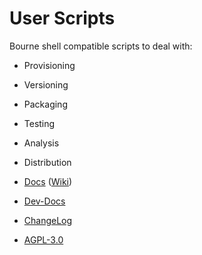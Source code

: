 # User Scripts

Bourne shell compatible scripts to deal with:

- Provisioning
- Versioning
- Packaging
- Testing
- Analysis
- Distribution

- [Docs](doc) ([Wiki](https://github.com/bvberkum/user-scripts/wiki))
- [Dev-Docs](wiki/dev/main)
- [ChangeLog](CHANGELOG.md)

* [AGPL-3.0](COPYING)
